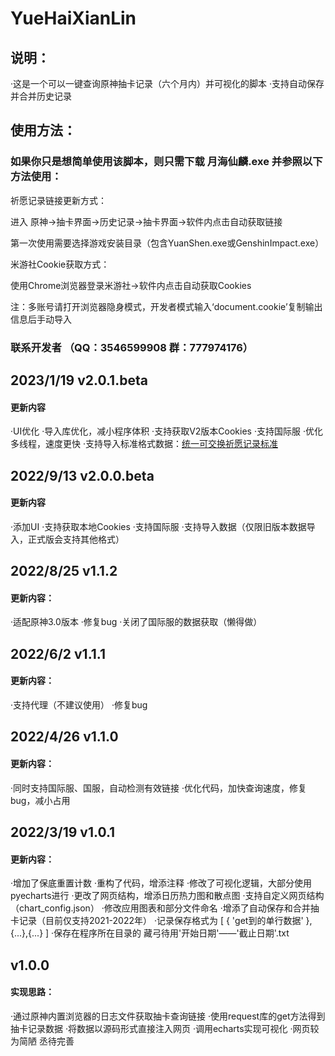 # YueHaiXianLin
## 说明：

·这是一个可以一键查询原神抽卡记录（六个月内）并可视化的脚本
·支持自动保存并合并历史记录

## 使用方法：

### 如果你只是想简单使用该脚本，则只需下载 月海仙麟.exe 并参照以下方法使用：
祈愿记录链接更新方式：

进入 原神->抽卡界面->历史记录->抽卡界面->软件内点击自动获取链接

第一次使用需要选择游戏安装目录（包含YuanShen.exe或GenshinImpact.exe）

  

米游社Cookie获取方式：

使用Chrome浏览器登录米游社->软件内点击自动获取Cookies

注：多账号请打开浏览器隐身模式，开发者模式输入‘document.cookie’复制输出信息后手动导入

###            联系开发者 （QQ：3546599908  群：777974176）

## 2023/1/19   v2.0.1.beta
#### 更新内容
·UI优化
·导入库优化，减小程序体积
·支持获取V2版本Cookies
·支持国际服
·优化多线程，速度更快
·支持导入标准格式数据：[统一可交换祈愿记录标准](https://github.com/DGP-Studio/Snap.Genshin/wiki/StandardFormat#export_app)

## 2022/9/13   v2.0.0.beta
#### 更新内容
·添加UI
·支持获取本地Cookies
·支持国际服
·支持导入数据（仅限旧版本数据导入，正式版会支持其他格式）

## 2022/8/25   v1.1.2
#### 更新内容：
·适配原神3.0版本
·修复bug
·关闭了国际服的数据获取（懒得做）

## 2022/6/2   v1.1.1
#### 更新内容：
·支持代理（不建议使用）
·修复bug

## 2022/4/26   v1.1.0
#### 更新内容：
·同时支持国际服、国服，自动检测有效链接
·优化代码，加快查询速度，修复bug，减小占用

## 2022/3/19   v1.0.1 

#### 更新内容：
·增加了保底重置计数
·重构了代码，增添注释
·修改了可视化逻辑，大部分使用pyecharts进行
·更改了网页结构，增添日历热力图和散点图
·支持自定义网页结构（chart_config.json）
·修改应用图表和部分文件命名
·增添了自动保存和合并抽卡记录（目前仅支持2021-2022年）
·记录保存格式为  [ { 'get到的单行数据' },{...},{...} ]
·保存在程序所在目录的 藏弓待用'开始日期'——'截止日期'.txt

## v1.0.0
#### 实现思路：
·通过原神内置浏览器的日志文件获取抽卡查询链接
·使用request库的get方法得到抽卡记录数据
·将数据以源码形式直接注入网页
·调用echarts实现可视化
·网页较为简陋  丞待完善

